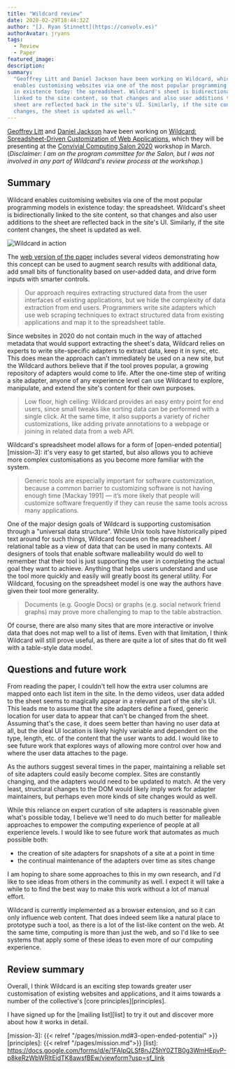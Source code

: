 ```yaml
---
title: "Wildcard review"
date: 2020-02-29T18:44:32Z
author: "[J. Ryan Stinnett](https://convolv.es)"
authorAvatar: jryans
tags:
  - Review
  - Paper
featured_image:
description:
summary:
  "Geoffrey Litt and Daniel Jackson have been working on Wildcard, which
  enables customising websites via one of the most popular programming models
  in existence today: the spreadsheet. Wildcard's sheet is bidirectionally
  linked to the site content, so that changes and also user additions to the
  sheet are reflected back in the site's UI. Similarly, if the site content
  changes, the sheet is updated as well."
---
```


[Geoffrey Litt][litt] and [Daniel Jackson][jackson] have been working on
[Wildcard: Spreadsheet-Driven Customization of Web Applications][wildcard],
which they will be presenting at the [Convivial Computing Salon 2020][salon]
workshop in March. (_Disclaimer: I am on the program committee for the
Salon, but I was not involved in any part of Wildcard's review process at the
workshop._)

## Summary

Wildcard enables customising websites via one of the most popular programming
models in existence today: the spreadsheet. Wildcard's sheet is bidirectionally
linked to the site content, so that changes and also user additions to the sheet
are reflected back in the site's UI. Similarly, if the site content changes, the
sheet is updated as well.

![Wildcard in action](/works/wildcard.png)

The [web version of the paper][wildcard] includes several videos demonstrating
how this concept can be used to augment search results with additional data, add
small bits of functionality based on user-added data, and drive form inputs
with smarter controls.

> Our approach requires extracting structured data from the user interfaces of
> existing applications, but we hide the complexity of data extraction from end
> users. Programmers write site adapters which use web scraping techniques to
> extract structured data from existing applications and map it to the
> spreadsheet table.

Since websites in 2020 do not contain much in the way of attached metadata that
would support extracting the sheet's data, Wildcard relies on experts to write
site-specific adapters to extract data, keep it in sync, etc. This
does mean the approach can't immediately be used on a new site, but the Wildcard
authors believe that if the tool proves popular, a growing repository of
adapters would come to life. After the one-time step of writing a site adapter,
anyone of any experience level can use Wildcard to explore, manipulate, and
extend the site's content for their own purposes.

> Low floor, high ceiling: Wildcard provides an easy entry point for end users,
> since small tweaks like sorting data can be performed with a single click. At
> the same time, it also supports a variety of richer customizations, like
> adding private annotations to a webpage or joining in related data from a web
> API.

Wildcard's spreadsheet model allows for a form of [open-ended
potential][mission-3]: it's very easy to get started, but also allows you to
achieve more complex customisations as you become more familiar with the system.

> Generic tools are especially important for software customization, because a
> common barrier to customizing software is not having enough time [Mackay 1991]
> — it’s more likely that people will customize software frequently if they can
> reuse the same tools across many applications.

One of the major design goals of Wildcard is supporting customisation through a
"universal data structure". While Unix tools have historically piped text around
for such things, Wildcard focuses on the spreadsheet / relational table as a
view of data that can be used in many contexts. All designers of tools that
enable software malleability would do well to remember that their tool is just
supporting the user in completing the actual goal they want to achieve.
Anything that helps users understand and use the tool more quickly and easily
will greatly boost its general utility. For Wildcard, focusing on the
spreadsheet model is one way the authors have given their tool more generality.

> Documents (e.g. Google Docs) or graphs (e.g. social network friend graphs) may
> prove more challenging to map to the table abstraction.

Of course, there are also many sites that are more interactive or involve data
that does not map well to a list of items. Even with that limitation, I think
Wildcard will still prove useful, as there are quite a lot of sites that do fit
well with a table-style data model.

## Questions and future work

From reading the paper, I couldn't tell how the extra user columns are mapped
onto each list item in the site. In the demo videos, user data added to the
sheet seems to magically appear in a relevant part of the site's UI. This leads
me to assume that the site adapters define a fixed, generic location for user
data to appear that can't be changed from the sheet. Assuming that's the case,
it does seem better than having no user data at all, but the ideal UI location
is likely highly variable and dependent on the type, length, etc. of the content
that the user wants to add. I would like to see future work that explores ways
of allowing more control over how and where the user data attaches to the page.

As the authors suggest several times in the paper, maintaining a reliable set of
site adapters could easily become complex. Sites are constantly changing, and
the adapters would need to be updated to match. At the very least, structural
changes to the DOM would likely imply work for adapter maintainers, but perhaps
even more kinds of site changes would as well.

While this reliance on expert curation of site adapters is reasonable given
what's possible today, I believe we'll need to do much better for malleable
approaches to empower the computing experience of people at all experience
levels. I would like to see future work that automates as much possible both:

* the creation of site adapters for snapshots of a site at a point in time
* the continual maintenance of the adapters over time as sites change

I am hoping to share some approaches to this in my own research, and I'd like to
see ideas from others in the community as well. I expect it will take a while to
to find the best way to make this work without a lot of manual effort.

Wildcard is currently implemented as a browser extension, and so it can only
influence web content. That does indeed seem like a natural place to prototype
such a tool, as there is a lot of the list-like content on the web. At the same
time, computing is more than just the web, and so I'd like to see systems that
apply some of these ideas to even more of our computing experience.

## Review summary

Overall, I think Wildcard is an exciting step towards greater user customisation
of existing websites and applications, and it aims towards a number of the
collective's [core principles][principles].

I have signed up for the [mailing list][list] to try it out and discover more
about how it works in detail.

[litt]: https://www.geoffreylitt.com/
[jackson]: http://people.csail.mit.edu/dnj/
[wildcard]: https://www.geoffreylitt.com/wildcard/salon2020/
[salon]: https://2020.programming-conference.org/home/salon-2020
[mission-3]: {{< relref "/pages/mission.md#3-open-ended-potential" >}}
[principles]: {{< relref "/pages/mission.md">}}
[list]: https://docs.google.com/forms/d/e/1FAIpQLSf8nJZ5hY0ZTB0g3WmHEpvP-p8keRzWbWRltEidTK8awsfBEw/viewform?usp=sf_link
